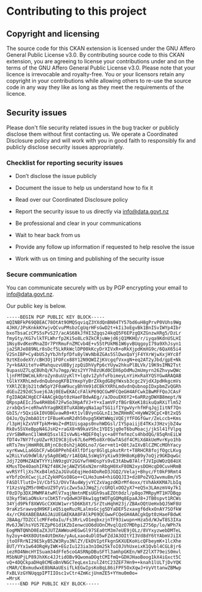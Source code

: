 # Contributing to this project

## Copyright and licensing  
The source code for this CKAN extension is licensed under the GNU Affero General Public License v3.0. By contributing source code to this CKAN extension, you are agreeing to license your contributions under and on the terms of the GNU Affero General Public License v3.0. Please note that your licence is irrevocable and royalty-free. You or your licensors retain any copyright in your contributions while allowing others to re-use the source code in any way they like as long as they meet the requirements of the licence. 

## Security issues

Please don't file security related issues in the bug tracker or publicly disclose them without first contacting us. We operate a Coordinated Disclosure policy and will work with you in good faith to responsibly fix and publicly disclose security issues appropriately.

### Checklist for reporting security issues

* Don’t disclose the issue publicly

* Document the issue to help us understand how to fix it

* Read over our Coordinated Disclosure policy

* Report the security issue to us directly via info@data.govt.nz

* Be professional and clear in your communications

* Wait to hear back from us

* Provide any follow up information if requested to help resolve the issue

* Work with us on timing and publishing of the security issue

### Secure communication

You can communicate securely with us by PGP encrypting your email to info@data.govt.nz.

Our public key is below.
```
-----BEGIN PGP PUBLIC KEY BLOCK-----
mQINBFkP69QBEAC78OtAt9OMQSqviqZ3YXdQnBN04TY57bd6uH8gPrvP0VUhs9Wg
4JHX/JPsKnkkKYwjvQCvuPMsbzCgUqrHFsGwD2t+kIi3oEgvBk1BnISvIWYp4Ibr
bxoTbsaCzCPS5sPvS27/acAS68kJfHI3Zgqs24kqQ5F6EPzgQXZGnzwXRg5/DzLr
fmyGty/KG7vlkTFLWhrfp2Ki5o8Lc9ZkCRjuWejd6jQ1MKHO/r/iyqa9KdnUSLHI
1Nsy8vdKenMnaZOr7PYRmuFnZMCvb4E+v5StPUkM61W6yvBUqgoyI79a9XhJsyn1
ja2SRJe889NLr8sDcf5LkRkWclDP00kKcyDrXIVxR+oRkXjpdKmXG9c/6QaX65i4
V2SnIBP+Cy4bUS3yYbJhfpfDfu8ylWvNb8ZGAs5SlDwxQaYjF4YXrWjwXxjHYc8f
9ztKEodeXY/cBH3Oj1FOFcx88Y12N9QWIZjKVcgqfVxxgN+eq2AT2yJbd/gpE+Nk
7y+k6AXiteYv4MahquzvU8ByjzpQiDhVyPp6cYUyw2hkuPlBLVk/19K9sIMN2Tst
9upasUZ7LqCBUhQ/K7u7mgp/Wzs2YY7h8zUKd0CDX6pOdMu2mUmyrn26ZhvywQWc
ljnFMfDWCmLkRroZyn8uUzyKlY+lqdv1ZyhfvFbimeyLnYiHxRaXYQSYGwARAQAB
tGlkYXRhLmdvdnQubnogKFB1YmxpYyBrZXkgdG8gYWxsb3cgc2VjdXJpdHkgcmVs
YXRlZCBjb21tdW5pY2F0aW9ucyBhYm91dCBkYXRhLmdvdnQubnopIDxpbmZvQGRh
dGEuZ292dC5uej6JAj0EEwEKACcFAlkP69QCGwMFCQeGH4AFCwkIBwMFFQoJCAsF
FgIDAQACHgECF4AACgkQpt0zHaeFBdwAEg//aJDouEK6Y2+6aRRzgDWXB8mept/N
QRpspAEIcJ5w4RH8b672FwSo3HpAfVJ+Y+xIamVFzfBGrBXeK18ikuQaRXiTlm52
zrxbQxS+ceRhwVhYagBKE8TuXAbWyqNa1apTSG1ifIYgwVyrhfHFqJqjIitNf7Qn
GbIS/r5QxiGkI0VOBGvawR0+Kt1vlBVynGGLnIi3mZRHmRC+HyWW29CpC+Bt2xQ5
Q4Jo/Qy2mbAO1trIFBueKvmR2dh50vpg5KWtWWqiVQEjYfFOGfGwr/ZeLccb+Kms
/l3pHjkZxVVFTpkM+WoZ+dM1Uisgaps0nvhWDGsl/IYSpaiijE4TKxJ3HzvjbZ4w
Rk8v5SVXeBppN4GJsH2+raGX8+N9kaVShc1YDISjq0eT6buMoacj/jkSl41fVlpq
zVrSBWRenC1lWmKQ5sxlEIsVwNi+NQEF0qlyc+a0YfmfmzCs4hbdQG/85qRnEiLW
fDT4v7NY7fcpUZwrR3I9C8jEv67L6ePM5o8Xr0GwTASdf4CMiXdAkUeMvrKyo1hb
eRTs7mvjHmHR0L8RjnC8c0sh2jAQ6Lno7/Ger+mt1+O8tJaIXvBlCZMCcMOhYacy
xyrKwwLLa6GbCF/wbG8PPehE4XlfDfiqr8GlgLpkutRrt+T8RHCR8fojfOgcLKvg
w2RiLYuG9dWl8/y5Ag0EWQ/r1AEQAL5sWqSYyXiw939H8oKpB9y7oQjz9GKDqwGc
Jdj720MHZAEWTYYYihN9zgUY2GGYwfHHOspYs9vE3tAbwB7AlrfJVIpUWOzQ84UX
KMusTDe4OaohIFN2f48KJejAWZVS6xN2mrnRbgH0XxF8ON2xysDOHcqD0CuvHRmB
wvRSYfljXs7KxB4lm52aJGVuGEqjHed4OoReD3JGQ2/Velaj+Bhyc/Ft0kF9Rmt4
eYbfzOnXCwcjLzCZykHPGsO8Go++CLHo3um4+hiGQQJI3+dz8PoZVQJwvmu8m/V5
FASDlTlutD+1V/CbfSJ/DVvTAu4WyjvYCZxVagzdKDrMf4oxx/tVhAkKKMA7LbIq
Y1XzsVgZM5r0HDxUZ9TyVicZwv5aJJWqZj/cGRQlxOO2yX7+eQ5x3LAmzmV4y7k1
F0zD7p3DXJMWMFAtwMlV7xqjNmtnMEsUGh9saEZOt0dzl/p8qo7MRpyMT1H7DBqp
U3kyf5WiaONskrsCbK5TrvQdwH3FBkw1qgtWOTgGQMq8EpaAJ8+JTB0spvt1RCWs
34Yjd9Pkf8XWVGcCXKUW1wrr5D6KbXt/SrZtuHqhH23j/ZBAxOQtUeHxbQJ5WF8U
9raKzSrawvqdH9KFieQ5iqeRuzRLalmsGcjg5DYaDEF5zxaxgf6dkxOnAY7SOfkW
4x/rCR6XABEBAAGJAiUEGAEKAA8FAlkP69QCGwwFCQeGH4AACgkQpt0zHaeFBdwK
JBAAg/TDZCClcMFFe0aIu/Fs3RrLvO1eqbxzjnTF93iwupn+Hza5d/WJwT8S3IXa
Mv6JJWlhsYU57EZpP61d1KZbIenwcUO6dUOnCMvqlQzO7MDhpiZ756p/lo/WPh7k
EogMNTQNhD0EaZXJUTZAWWouHEGwGl97SEa0tM3m7eUE9jOLz/8VYxyzwebDMTeL
hy2oy+4HX8OUtm4UtDmXe/yAuLxao4uDlO5wFZdJA3OItYI3Vd8dY6tYAbmVJiIX
jtoOFRrNI29E5kyB52W3Ryu3NlZY/EkDVIptFkgnSKXUEKoHicQFbeymK+1lcXhe
8UT/YYx1w64ORqHyIWK+EGzIu123ia3n1Om25kToI0JVhUxeixK1Qvbl4CGL8jr6
iezRO4NmcHYISuam34dFfe5coGASRNpDBuSFTl3amhpGKEn/WFZ2lXT79eiS0mvl
M5bNUPjLP89JhXKc4JJtidOBv9QwomaDOqtCMIfmQ+GDHJHaoBoog1kX4iGxct5C
vQ+4DQCkpaDHq8CMEoBnVNGC7eqLex1zulZ4tC23ZEF7Hn9++knah1lULTjDvYQK
cMAR/CBxmudwxE8bNAaUEsifLkEGwIpsKoBqL86iFPF5OxXqwJ+VyVttanwZBMwp
FxBLVzGYNUqqpIPTIIOsc1vCtr4ZmKcjUnmZE5+YYmu0m0o=
=MrsK
-----END PGP PUBLIC KEY BLOCK-----
```
